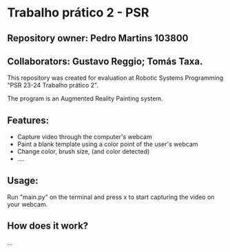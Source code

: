 # Trabalho prático 2 - PSR

## Repository owner: Pedro Martins 103800 
## Collaborators: Gustavo Reggio; Tomás Taxa.

This repository was created for evaluation at Robotic Systems Programming "PSR 23-24 Trabalho prático 2".

The program is an Augmented Reality Painting system.

## **Features:**
- Capture video through the computer's webcam
- Paint a blank template using a color point of the user's webcam
- Change color, brush size, (and color detected)
- ....

## **Usage:**

Run "main.py" on the terminal and press x to start capturing the video on your webcam.

## How does it work?
...
